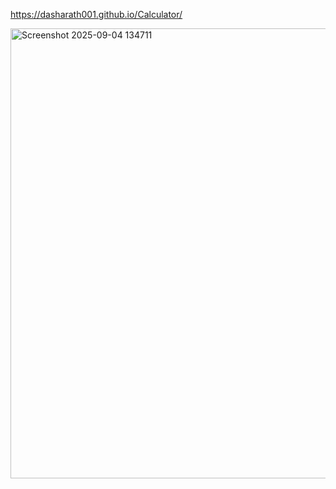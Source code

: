  https://dasharath001.github.io/Calculator/

<img width="571" height="720" alt="Screenshot 2025-09-04 134711" src="https://github.com/user-attachments/assets/f799540a-7dd2-4d00-9e54-0d04e6318093" />

